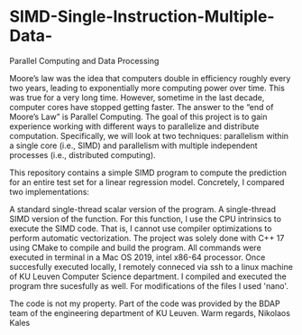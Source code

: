 # SIMD-Single-Instruction-Multiple-Data-

Parallel Computing and Data Processing

Moore’s law was the idea that computers double in efficiency roughly every two years, leading to exponentially more computing power over time. This was true for a very long time. However, sometime in the last decade, computer cores have stopped getting faster. The answer to the “end of Moore’s Law” is Parallel Computing. The goal of this project is to gain experience working with different ways to parallelize and distribute computation. Specifically, we will look at two techniques: parallelism within a single core (i.e., SIMD) and parallelism with multiple independent processes (i.e., distributed computing).

This repository contains a simple SIMD program to compute the prediction for an entire test set for a linear regression model. Concretely, I compared two implementations:

A standard single-thread scalar version of the program.
A single-thread SIMD version of the function. For this function, I use the CPU intrinsics to execute the SIMD code. That is, I cannot use compiler optimizations to perform automatic vectorization.
The project was solely done with C++ 17 using CMake to compile and build the program. All commands were executed in terminal in a Mac OS 2019, intel x86-64 processor. Once succesfully executed locally, I remotely conneced via ssh to a linux machine of KU Leuven Computer Science department. I compiled and executed the program thre sucesfully as well. For modifications of the files I used 'nano'.

The code is not my property. Part of the code was provided by the BDAP team of the engineering department of KU Leuven. Warm regards, Nikolaos Kales
